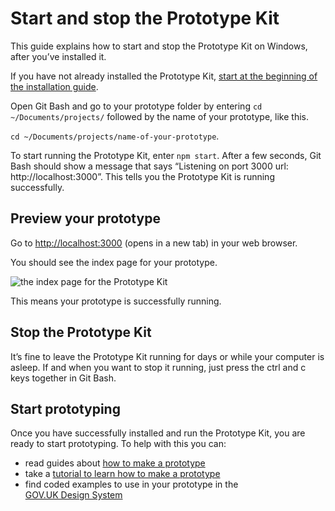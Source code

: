 # Start and stop the Prototype Kit

This guide explains how to start and stop the Prototype Kit on Windows, after you’ve installed it.

If you have not already installed the Prototype Kit, [start at the beginning of the installation guide](/docs/get-started/windows-installation-guide/before-you-install).

Open Git Bash and go to your prototype folder by entering `cd ~/Documents/projects/` followed by the name of your prototype, like this.

`cd ~/Documents/projects/name-of-your-prototype`.

To start running the Prototype Kit, enter `npm start`. After a few seconds, Git Bash should show a message that says “Listening on port 3000 url: http://localhost:3000”. This tells you the Prototype Kit is running successfully.

## Preview your prototype

Go to [http://localhost:3000](http://localhost:3000) (opens in a new tab) in your web browser.

You should see the index page for your prototype.

![the index page for the Prototype Kit](/public/images/docs/index-page.png)

This means your prototype is successfully running.

## Stop the Prototype Kit

It’s fine to leave the Prototype Kit running for days or while your computer is asleep. If and when you want to stop it running, just press the ctrl and c keys together in Git Bash.

## Start prototyping

Once you have successfully installed and run the Prototype Kit, you are ready to start prototyping. To help with this you can:

- read guides about [how to make a prototype](/docs/guides)
- take a [tutorial to learn how to make a prototype]()
- find coded examples to use in your prototype in the <br> [GOV.UK Design System](https://kit_docs_prototype--govuk-design-system-preview.netlify.com/)
